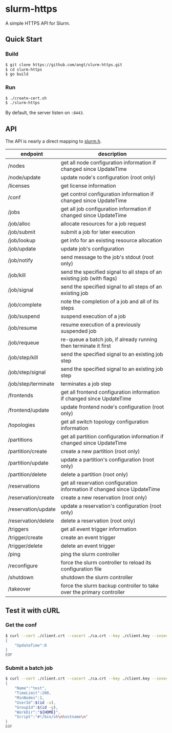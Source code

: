 # slurm-https

A simple HTTPS API for Slurm.

## Quick Start

### Build
```sh
$ git clone https://github.com/angt/slurm-https.git
$ cd slurm-https
$ go build
```

### Run
```sh
$ ./create-cert.sh
$ ./slurm-https
```
By default, the server listen on `:8443`.

## API

The API is nearly a direct mapping to [slurm.h](https://raw.githubusercontent.com/SchedMD/slurm/master/slurm/slurm.h.in).

 endpoint           | description
--------------------|------------------------------------------------------------------------------------
/nodes              | get all node configuration information if changed since UpdateTime
/node/update        | update node's configuration (root only)
/licenses           | get license information
/conf               | get control configuration information if changed since UpdateTime
/jobs               | get all job configuration information if changed since UpdateTime
/job/alloc          | allocate resources for a job request
/job/submit         | submit a job for later execution
/job/lookup         | get info for an existing resource allocation
/job/update         | update job's configuration
/job/notify         | send message to the job's stdout (root only)
/job/kill           | send the specified signal to all steps of an existing job (with flags)
/job/signal         | send the specified signal to all steps of an existing job
/job/complete       | note the completion of a job and all of its steps
/job/suspend        | suspend execution of a job
/job/resume         | resume execution of a previously suspended job
/job/requeue        | re-queue a batch job, if already running then terminate it first
/job/step/kill      | send the specified signal to an existing job step
/job/step/signal    | send the specified signal to an existing job step
/job/step/terminate | terminates a job step
/frontends          | get all frontend configuration information if changed since UpdateTime
/frontend/update    | update frontend node's configuration (root only)
/topologies         | get all switch topology configuration information
/partitions         | get all partition configuration information if changed since UpdateTime
/partition/create   | create a new partition (root only)
/partition/update   | update a partition's configuration (root only)
/partition/delete   | delete a partition (root only)
/reservations       | get all reservation configuration information if changed since UpdateTime
/reservation/create | create a new reservation (root only)
/reservation/update | update a reservation's configuration (root only)
/reservation/delete | delete a reservation (root only)
/triggers           | get all event trigger information
/trigger/create     | create an event trigger
/trigger/delete     | delete an event trigger
/ping               | ping the slurm controller
/reconfigure        | force the slurm controller to reload its configuration file
/shutdown           | shutdown the slurm controller
/takeover           | force the slurm backup controller to take over the primary controller

## Test it with cURL

### Get the conf
```sh
$ curl --cert ./client.crt --cacert ./ca.crt --key ./client.key --insecure -d @- https://localhost:8443/conf <<EOF
{
    "UpdateTime":0
}
EOF
```

### Submit a batch job
```sh
$ curl --cert ./client.crt --cacert ./ca.crt --key ./client.key --insecure -d @- https://localhost:8443/job/submit <<EOF
{                 
    "Name":"test",
    "TimeLimit":200,
    "MinNodes":1,
    "UserId":$(id -u),
    "GroupId":$(id -g),
    "WorkDir":"${HOME}",
    "Script":"#!/bin/sh\nhostname\n"
}                                   
EOF
```
